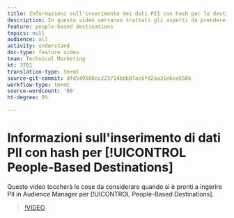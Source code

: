 ```yaml
---
title: Informazioni sull'inserimento dei dati PII con hash per le destinazioni basate sulle persone
description: In questo video verranno trattati gli aspetti da prendere in considerazione quando si sarà pronti a trasferire i dati PII nel Audience Manager  Destinazioni basate sulle persone.
feature: people-based destinations
topics: null
audience: all
activity: understand
doc-type: feature video
team: Technical Marketing
kt: 3701
translation-type: tm+mt
source-git-commit: dfd549508cc223714bdb07ac6fd2aa31e6ca5586
workflow-type: tm+mt
source-wordcount: '60'
ht-degree: 0%

---
```



# Informazioni sull&#39;inserimento di dati PII con hash per [!UICONTROL People-Based Destinations]

Questo video toccherà le cose da considerare quando si è pronti a ingerire PII in  Audience Manager per [!UICONTROL People-Based Destinations].

>[!VIDEO](https://video.tv.adobe.com/v/29003/?quality=12)
